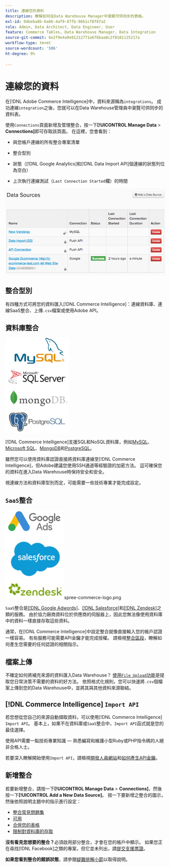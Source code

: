 ```yaml
---
title: 連線您的資料
description: 瞭解如何在Data Warehouse Manager中瀏覽可供同步的表格。
exl-id: 94beba8b-6a86-4af9-87fb-96b1cf8f8fa2
role: Admin, Data Architect, Data Engineer, User
feature: Commerce Tables, Data Warehouse Manager, Data Integration
source-git-commit: 6e2f9e4a9e91212771e6f6baa8c2f8101125217a
workflow-type: tm+mt
source-wordcount: '506'
ht-degree: 0%

---
```


# 連線您的資料

在[!DNL Adobe Commerce Intelligence]中，資料來源稱為`integrations`。 成功連線`integration`之後，您就可以在Data Warehouse管理員中瀏覽可供同步的資料表。

使用`Connections`頁面新增及管理整合，按一下&#x200B;**[!UICONTROL Manage Data** > **Connections]**&#x200B;即可存取該頁面。 在這裡，您會看到：

* 與您帳戶連線的所有整合專案清單

* 整合型別

* 狀態（[!DNL Google Analytics]和[!DNL Data Import API]個連線的狀態列位為空白）

* 上次執行連線測試（`Last Connection Started`欄）的時間

![Data\_Sources\_Table.png](../../../assets/Data_Sources_Table.png)

## 整合型別

有四種方式可將您的資料匯入[!DNL Commerce Intelligence]：連線資料庫、連線SaaS整合、上傳`.csv`檔案或使用Adobe API。

## 資料庫整合

![Database\_icons.jpg](../../../assets/Database_icons.jpg)

[!DNL Commerce Intelligence]支援SQL和NoSQL資料庫，例如[MySQL](../../importing-data/integrations/mysql-via-ssh-tunnel.md)、[Microsoft SQL](../integrations/microsoft-sql-server.md)、[MongoDB](../integrations/mongodb-via-ssh-tunnel.md)和[PostgreSQL](../integrations/postgresql.md)。

雖然您可以使用資料庫認證直接將資料庫連線至[!DNL Commerce Intelligence]，但Adobe建議您使用SSH通道等經驗證的加密方法。 這可確保您的資料在進入Data Warehouse時保持安全和安全。

視連線方法和資料庫型別而定，可能需要一些技術專業才能完成設定。

## `SaaS`整合

![](../../../assets/SaaS_icons.jpg)spree-commerce-logo.png

`SaaS`整合是[[!DNL Google Adwords]](../integrations/google-adwords.md)、[[!DNL Salesforce]](../integrations/salesforce.md)和[[!DNL Zendesk]](../integrations/zendesk.md)之類的服務。 由於協力廠商資料位於供應商的伺服器上，因此您無法像使用資料庫中的資料一樣直接存取這些資料。

通常，在[!DNL Commerce Intelligence]中設定整合就像直接輸入您的帳戶認證一樣容易。 有些服務可能需要API金鑰才能完成授權。 請檢視[整合區段](../integrations/integrations.md)，瞭解如何產生您需要的任何認證的相關指示。

## 檔案上傳

不確定如何將補充來源的資料匯入Data Warehouse？ [使用`File Upload`功能](../connecting-data/using-file-uploader.md)是提取您日常決策不需要的資料的好方法。 依照格式化規則，您可以快速將`.csv`個檔案上傳到您的Data Warehouse中，並將其與其他資料來源聯結。

## [!DNL Commerce Intelligence] `Import API`

若您想從您自己的來源自動擷取資料，可以使用[!DNL Commerce Intelligence] `Import API`。 基本上，如果不在資料庫或`SaaS`整合中，`Import API`函式就是您的最佳選擇。

使用API需要一點技術專業知識 — 熟悉編寫和維護小型Ruby或PHP指令碼的人絕非合格人士。

若要深入瞭解開始使用`Import API`，請檢視[開發人員網站](https://developer.adobe.com/commerce/services/reporting/)和[如何產生API金鑰](https://developer.adobe.com/commerce/services/reporting/import-api/)。

## 新增整合

若要新增整合，請按一下&#x200B;**[!UICONTROL Manage Data** > **Connections]**，然後按一下&#x200B;**[!UICONTROL Add a New Data Source]**。 按一下要新增之整合的圖示，然後依照說明主題中的指示進行設定：

* [整合常見問題集](https://support.magento.com/hc/en-us/sections/360003161871-Integration-FAQ)
* [可用 ](../integrations/integrations.md)
* [合併您的表格](../../../best-practices/consolidating-your-tables.md)
* [限制對資料庫的存取](../../../administrator/account-management/restrict-db-access.md)

**沒有看見您想要的整合？**&#x200B;必須啟用部分整合，才會在您的帳戶中顯示。 如果您正在尋找[!DNL Facebook]之類的專案，但它並未列出，請[提交支援票證](https://experienceleague.adobe.com/docs/commerce-knowledge-base/kb/troubleshooting/miscellaneous/mbi-service-policies.html)。

**如果您看到整合的錯誤狀態**，請參閱[疑難排解小節](https://support.magento.com/hc/en-us/sections/360003078151)以取得說明。
